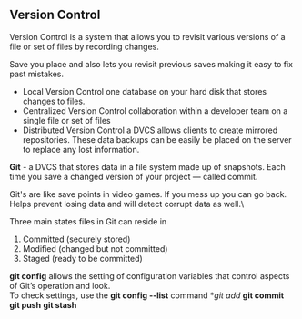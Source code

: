 ## Version Control
Version Control is a system that allows you to revisit various versions of a file or set of files by recording changes.

Save you place and also lets you revisit previous saves making it easy to fix past mistakes.
- Local Version Control 
one database on your hard disk that stores changes to files.
- Centralized Version Control
collaboration within a developer team on a single file or set of files
- Distributed Version Control
a DVCS allows clients to create mirrored repositories. These data backups can be easily be placed on the server to replace any lost information.

**Git** - a DVCS that stores data in a file system made up of snapshots. Each time you save a changed version of your project — called commit.

Git's are like save points in video games. If you mess up you can go back. Helps prevent losing data and will detect corrupt data as well.\

Three main states files in Git can reside in
1. Committed (securely stored)
2. Modified (changed but not committed)
3. Staged (ready to be committed)

**git config** allows the setting of configuration variables that control aspects of Git’s operation and look.\
To check settings, use the **git config --list** command
**git add* 
**git commit**
**git push**
**git stash**

